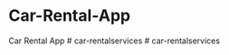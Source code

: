 # Car-Rental-App
Car Rental App
#   c a r - r e n t a l s e r v i c e s  
 #   c a r - r e n t a l s e r v i c e s  
 
